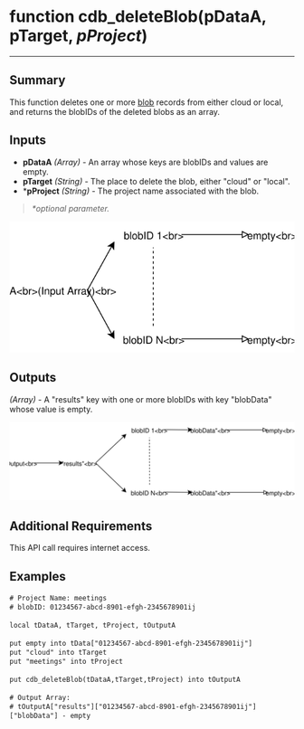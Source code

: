 # function cdb_deleteBlob(pDataA, pTarget, *pProject*)

---
## Summary
This function deletes one or more [blob](https://en.wikipedia.org/wiki/Binary_large_object) records from either cloud or local, and returns the blobIDs of the deleted blobs as an array.

## Inputs
* **pDataA** *(Array)* - An array whose keys are blobIDs and values are empty.
* **pTarget** *(String)* - The place to delete the blob, either "cloud" or "local".
* \***pProject** *(String)* - The project name associated with the blob.

> _*optional parameter._

![DeleteBlobInput](images/DeleteBlobInput.svg)

## Outputs
*(Array)* - A "results" key with one or more blobIDs with key "blobData" whose value is empty.

![DeleteBlobOutput](images/DeleteBlobOutput.svg)

## Additional Requirements
This API call requires internet access.


## Examples
```livecodeserver
# Project Name: meetings
# blobID: 01234567-abcd-8901-efgh-2345678901ij

local tDataA, tTarget, tProject, tOutputA

put empty into tData["01234567-abcd-8901-efgh-2345678901ij"]
put "cloud" into tTarget
put "meetings" into tProject

put cdb_deleteBlob(tDataA,tTarget,tProject) into tOutputA

# Output Array:
# tOutputA["results"]["01234567-abcd-8901-efgh-2345678901ij"]["blobData"] - empty
```
